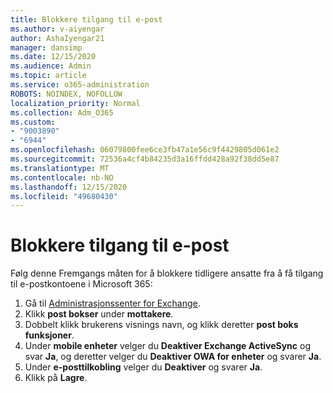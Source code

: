 ```yaml
---
title: Blokkere tilgang til e-post
ms.author: v-aiyengar
author: AshaIyengar21
manager: dansimp
ms.date: 12/15/2020
ms.audience: Admin
ms.topic: article
ms.service: o365-administration
ROBOTS: NOINDEX, NOFOLLOW
localization_priority: Normal
ms.collection: Adm_O365
ms.custom:
- "9003890"
- "6944"
ms.openlocfilehash: 06079800fee6ce3fb47a1e56c9f4429805d061e2
ms.sourcegitcommit: 72536a4cf4b84235d3a16ffdd428a92f38dd5e87
ms.translationtype: MT
ms.contentlocale: nb-NO
ms.lasthandoff: 12/15/2020
ms.locfileid: "49680430"
---
```

# <a name="block-access-to-email"></a>Blokkere tilgang til e-post

Følg denne Fremgangs måten for å blokkere tidligere ansatte fra å få tilgang til e-postkontoene i Microsoft 365:

1. Gå til [Administrasjonssenter for Exchange](https://go.microsoft.com/fwlink/?linkid=2138629).
1. Klikk **post bokser** under **mottakere**.
1. Dobbelt klikk brukerens visnings navn, og klikk deretter **post boks funksjoner**.
1. Under **mobile enheter** velger du **Deaktiver Exchange ActiveSync** og svar **Ja**, og deretter velger du **Deaktiver OWA for enheter** og svarer **Ja**.
1. Under **e-posttilkobling** velger du **Deaktiver** og svarer **Ja**.
1. Klikk på **Lagre**.
